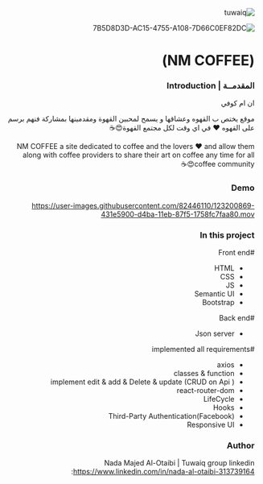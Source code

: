 <div dir="rtl" align="Right" >
 

 
 ![tuwaiq](https://user-images.githubusercontent.com/82446110/122648788-5e443e00-d133-11eb-8a66-2249f4183282.png)

![7B5D8D3D-AC15-4755-A108-7D66C0EF82DC](https://user-images.githubusercontent.com/82446110/123200372-3ea57080-d4b9-11eb-9598-0fb0b73f89b3.png)
 
# (NM COFFEE)  
 
 ### المقدمــة | Introduction 
ان ام كوفي 

موقع يختص ب القهوه وعشاقها و يسمح لمحبين القهوة ومقدمينها بمشاركة فنهم برسم على القهوه ❤️ في اي وقت لكل مجتمع القهوة😍☕️

NM COFFEE a site dedicated to coffee and the lovers ❤️ and allow them along with coffee providers to share their art on coffee any time for all coffee community😍☕️

### Demo  



https://user-images.githubusercontent.com/82446110/123200869-431e5900-d4ba-11eb-87f5-1758fc7faa80.mov


### In this project   
 #Front end
 - HTML
 - CSS
 - JS
 - Semantic UI
 - Bootstrap 
 
 #Back end
- Json server 
 
#implemented all requirements
 
- axios
- classes & function 
- implement edit & add & Delete & update (CRUD on Api )
- react-router-dom 
- LifeCycle
- Hooks
- Third-Party Authentication(Facebook)
- Responsive UI

### Author
 Nada Majed Al-Otaibi | Tuwaiq group 
    linkedin :https://www.linkedin.com/in/nada-al-otaibi-313739164

</div>
